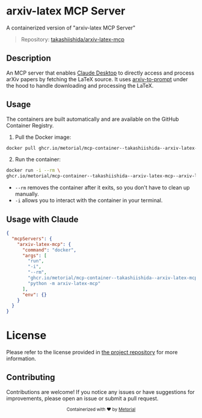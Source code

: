 
# arxiv-latex MCP Server

A containerized version of "arxiv-latex MCP Server"

> Repository: [takashiishida/arxiv-latex-mcp](https://github.com/takashiishida/arxiv-latex-mcp)

## Description

An MCP server that enables [Claude Desktop](https://claude.ai/download) to directly access and process arXiv papers by fetching the LaTeX source. It uses [arxiv-to-prompt](https://github.com/takashiishida/arxiv-to-prompt) under the hood to handle downloading and processing the LaTeX.


## Usage

The containers are built automatically and are available on the GitHub Container Registry.

1. Pull the Docker image:

```bash
docker pull ghcr.io/metorial/mcp-container--takashiishida--arxiv-latex-mcp--arxiv-latex-mcp
```

2. Run the container:

```bash
docker run -i --rm \ 
ghcr.io/metorial/mcp-container--takashiishida--arxiv-latex-mcp--arxiv-latex-mcp  "python -m arxiv-latex-mcp"
```

- `--rm` removes the container after it exits, so you don't have to clean up manually.
- `-i` allows you to interact with the container in your terminal.




## Usage with Claude

```json
{
  "mcpServers": {
    "arxiv-latex-mcp": {
      "command": "docker",
      "args": [
        "run",
        "-i",
        "--rm",
        "ghcr.io/metorial/mcp-container--takashiishida--arxiv-latex-mcp--arxiv-latex-mcp",
        "python -m arxiv-latex-mcp"
      ],
      "env": {}
    }
  }
}
```

# License

Please refer to the license provided in [the project repository](https://github.com/takashiishida/arxiv-latex-mcp) for more information.

## Contributing

Contributions are welcome! If you notice any issues or have suggestions for improvements, please open an issue or submit a pull request.

<div align="center">
  <sub>Containerized with ❤️ by <a href="https://metorial.com">Metorial</a></sub>
</div>
  